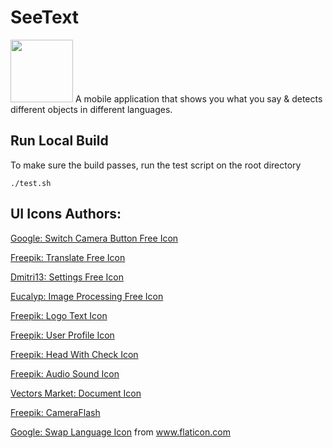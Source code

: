 # SeeText
<img width="100" src="https://user-images.githubusercontent.com/37888675/80987542-321b1000-8e00-11ea-8d28-9c410e4b01df.png">
A mobile application that shows you what you say & detects different objects in different languages.

## Run Local Build
To make sure the build passes, run the test script on the root directory

```
./test.sh
``` 

## UI Icons Authors:
<a href="https://www.flaticon.com/authors/google">Google: Switch Camera Button Free Icon</a>

<a href="https://www.flaticon.com/authors/freepik">Freepik: Translate Free Icon</a>

<a href="https://www.flaticon.com/authors/dmitri13">Dmitri13: Settings Free Icon</a>

<a href="https://www.flaticon.com/authors/eucalyp">Eucalyp: Image Processing Free Icon

<a href="https://www.freepik.com/flaticon">Freepik: Logo Text Icon</a>

<a href="https://www.freepik.com/flaticon">Freepik: User Profile Icon</a>

<a href="https://www.freepik.com/flaticon">Freepik: Head With Check Icon</a>

<a href="https://www.freepik.com/flaticon">Freepik: Audio Sound Icon</a>

<a href="https://www.flaticon.com/authors/vectors-market">Vectors Market: Document Icon</a>

<a href="https://www.flaticon.com/authors/freepik">Freepik: CameraFlash</a>

<a href="https://www.flaticon.com/authors/google">Google: Swap Language Icon</a> from <a href="https://www.flaticon.com/" title="Flaticon"> www.flaticon.com</a>

